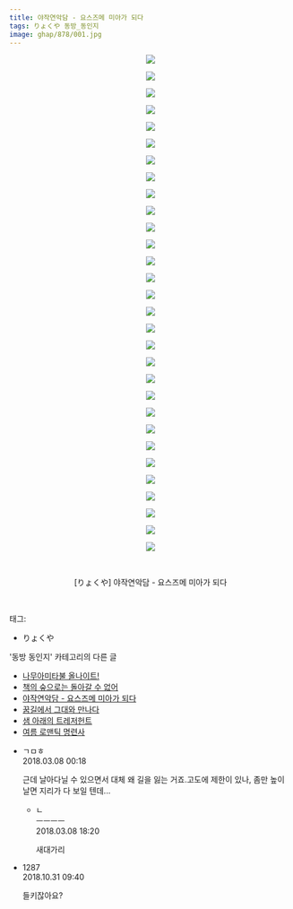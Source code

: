 ```yaml
---
title: 야작연악담 - 요스즈메 미아가 되다
tags: りょくや 동방_동인지
image: ghap/878/001.jpg
---
```

<div class="article">
<p style="text-align: center; clear: none; float: none;"><img src="{{ site.nasurl }}/ghap/878/001.jpg"/></p>
<p style="text-align: center; clear: none; float: none;"><img src="{{ site.nasurl }}/ghap/878/002.jpg"/></p>
<p style="text-align: center; clear: none; float: none;"><img src="{{ site.nasurl }}/ghap/878/003.jpg"/></p>
<p style="text-align: center; clear: none; float: none;"><img src="{{ site.nasurl }}/ghap/878/004.jpg"/></p>
<p style="text-align: center; clear: none; float: none;"><img src="{{ site.nasurl }}/ghap/878/005.jpg"/></p>
<p style="text-align: center; clear: none; float: none;"><img src="{{ site.nasurl }}/ghap/878/006.jpg"/></p>
<p style="text-align: center; clear: none; float: none;"><img src="{{ site.nasurl }}/ghap/878/007.jpg"/></p>
<p style="text-align: center; clear: none; float: none;"><img src="{{ site.nasurl }}/ghap/878/008.jpg"/></p>
<p style="text-align: center; clear: none; float: none;"><img src="{{ site.nasurl }}/ghap/878/009.jpg"/></p>
<p style="text-align: center; clear: none; float: none;"><img src="{{ site.nasurl }}/ghap/878/010.jpg"/></p>
<p style="text-align: center; clear: none; float: none;"><img src="{{ site.nasurl }}/ghap/878/011.jpg"/></p>
<p style="text-align: center; clear: none; float: none;"><img src="{{ site.nasurl }}/ghap/878/012.jpg"/></p>
<p style="text-align: center; clear: none; float: none;"><img src="{{ site.nasurl }}/ghap/878/013.jpg"/></p>
<p style="text-align: center; clear: none; float: none;"><img src="{{ site.nasurl }}/ghap/878/014.jpg"/></p>
<p style="text-align: center; clear: none; float: none;"><img src="{{ site.nasurl }}/ghap/878/015.jpg"/></p>
<p style="text-align: center; clear: none; float: none;"><img src="{{ site.nasurl }}/ghap/878/016.jpg"/></p>
<p style="text-align: center; clear: none; float: none;"><img src="{{ site.nasurl }}/ghap/878/017.jpg"/></p>
<p style="text-align: center; clear: none; float: none;"><img src="{{ site.nasurl }}/ghap/878/018.jpg"/></p>
<p style="text-align: center; clear: none; float: none;"><img src="{{ site.nasurl }}/ghap/878/019.jpg"/></p>
<p style="text-align: center; clear: none; float: none;"><img src="{{ site.nasurl }}/ghap/878/020.jpg"/></p>
<p style="text-align: center; clear: none; float: none;"><img src="{{ site.nasurl }}/ghap/878/021.jpg"/></p>
<p style="text-align: center; clear: none; float: none;"><img src="{{ site.nasurl }}/ghap/878/022.jpg"/></p>
<p style="text-align: center; clear: none; float: none;"><img src="{{ site.nasurl }}/ghap/878/023.jpg"/></p>
<p style="text-align: center; clear: none; float: none;"><img src="{{ site.nasurl }}/ghap/878/024.jpg"/></p>
<p style="text-align: center; clear: none; float: none;"><img src="{{ site.nasurl }}/ghap/878/025.jpg"/></p>
<p style="text-align: center; clear: none; float: none;"><img src="{{ site.nasurl }}/ghap/878/026.jpg"/></p>
<p style="text-align: center; clear: none; float: none;"><img src="{{ site.nasurl }}/ghap/878/027.jpg"/></p>
<p style="text-align: center; clear: none; float: none;"><img src="{{ site.nasurl }}/ghap/878/028.jpg"/></p>
<p style="text-align: center; clear: none; float: none;"><img src="{{ site.nasurl }}/ghap/878/029.jpg"/></p>
<p style="text-align: center; clear: none; float: none;"><img src="{{ site.nasurl }}/ghap/878/030.jpg"/></p>
<p style="text-align: center; clear: none; float: none;"><br/></p>
<p style="text-align: center; clear: none; float: none;">[りょくや] 야작연악담 - 요스즈메 미아가 되다</p>
<p><br/></p>
</div><div class="tagTrail">
<p>태그: </p>
<ul>
<li>りょくや</li>
</ul>
</div><div class="another">
<p>'동방 동인지' 카테고리의 다른 글</p>
<ul>
<li><a href="/2016-07-15-ghap_881">나무아미타불 올나이트!</a></li>
<li><a href="/2016-07-15-ghap_880">책의 숲으로는 돌아갈 수 없어</a></li>
<li><a href="/2016-07-15-ghap_878">야작연악담 - 요스즈메 미아가 되다</a></li>
<li><a href="/2016-07-15-ghap_877">꿈길에서 그대와 만나다</a></li>
<li><a href="/2016-07-15-ghap_875">샘 아래의 트레저헌트</a></li>
<li><a href="/2016-07-15-ghap_874">여름 로맨틱 명련사</a></li>
</ul>
</div><div class="cb_module cb_fluid">
<div class="cb_wrt cb_profile">
<div class="comment">
<ul>
<li class="cb_thumb_off" id="comment15214867">
<div class="cb_comment_area">
<div class="cb_info_area">
<div class="cb_section">
<span class="cb_nick_name">ㄱㅁㅎ</span>
</div>
<div class="cb_section">
<span class="cb_date">2018.03.08 00:18 </span>
</div>
</div>
<div class="cb_dsc_comment">
<p class="cb_dsc">
											근데 날아다닐 수 있으면서 대체 왜 길을 잃는 거죠.고도에 제한이 있나, 좀만 높이 날면 지리가 다 보일 텐데...
										</p>
</div>
<ul>
<li class="cb_thumb_off" id="comment15215479">
<span class="cb_bu_subnode">ㄴ</span>
<div class="cb_comment_area">
<div class="cb_info_area">
<div class="cb_section">
<span class="cb_nick_name">ㅡㅡㅡㅡ</span>
</div>
<div class="cb_section">
<span class="cb_date">2018.03.08 18:20 </span>
</div>
</div>
<div class="cb_dsc_comment">
<p class="cb_dsc">
																새대가리
															</p>
</div>
</div>
</li>
</ul>
</div></li>
<li class="cb_thumb_off" id="comment15365451">
<div class="cb_comment_area">
<div class="cb_info_area">
<div class="cb_section">
<span class="cb_nick_name">1287</span>
</div>
<div class="cb_section">
<span class="cb_date">2018.10.31 09:40 </span>
</div>
</div>
<div class="cb_dsc_comment">
<p class="cb_dsc">
											들키잖아요?
										</p>
</div>
</div></li>
</ul>
</div>
</div><!-- commentList close -->
</div>